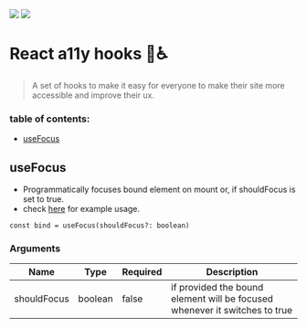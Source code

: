 [![](https://badgen.net/bundlephobia/minzip/a11y-hooks)](https://bundlephobia.com/result?p=a11y-hooks@0.1.0)
[![](https://badgen.net/npm/v/a11y-hooks)](https://www.npmjs.com/package/a11y-hooks)

# React a11y hooks 🎣♿

> A set of hooks to make it easy for everyone to make their site more accessible and improve their ux.

### table of contents:

- [useFocus](#useFocus)

## useFocus

- Programmatically focuses bound element on mount or, if shouldFocus is set to true.
- check [here](https://codesandbox.io/embed/usefocus-example-ttpys) for example usage.

`const bind = useFocus(shouldFocus?: boolean)`

### Arguments

| Name        | Type    | Required | Description                                                                |
| ----------- | ------- | -------- | -------------------------------------------------------------------------- |
| shouldFocus | boolean | false    | if provided the bound element will be focused whenever it switches to true |
